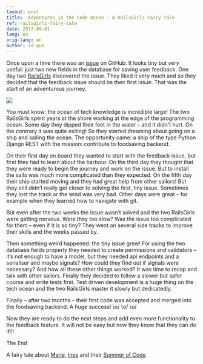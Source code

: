 ```yaml
---
layout: post
title:  Adventures in the Code Ocean – A RailsGirls Fairy Tale
ref: railsgirls-fairy-tale
date: 2017-09-01
lang: en
orig-lang: en
author: id-gue
---
```



Once upon a time there was an [issue](https://github.com/yunity/foodsaving-backend/issues/253) on GitHub. It looks tiny but very useful: just two new fields in the database for saving user feedback. One day two [RailsGirls](https://railsgirlssummerofcode.org/blog/2017-07-13-print_hello_world) discovered the issue. They liked it very much and so they decided that the feedback issue should be their first issue. That was the start of an adventurous journey.

![](https://github.com/yunity/foodsaving-blog/blob/fairy-tale-blog-post/images/Issue253.jpg)


You must know: the ocean of tech knowledge is incredible large! The two RailsGirls spent years at the shore working at the edge of the programming ocean. Some day they dipped their feet in the water – and it didn’t hurt. <!--more--> On the contrary it was quite exiting! So they started dreaming about going on a ship and sailing the ocean. The opportunity came: a ship of the type Python Django REST with the mission: contribute to foodsaving backend. 

On their first day on board they wanted to start with the feedback issue, but first they had to learn about the harbour. On the third day they thought that they were ready to begin the journey and work on the issue. But to install the sails was much more complicated than they expected. On the fifth day their ship started moving and they had great help from other sailors! But they still didn’t really get closer to solving the first, tiny issue. Sometimes they lost the track or the wind was very bad. Other days were great – for example when they learned how to navigate with git. 

But even after the two weeks the issue wasn’t solved and the two RailsGirls were getting nervous. Were they too slow? Was the issue too complicated for them – even if it is so tiny? They went on several side tracks to improve their skills and the weeks passed by. 

Then something weird happened: the tiny issue grew! For using the two database fields properly they needed to create permissions and validators – it’s not enough to have a model, but they needed api endpoints and a serialiser and maybe signals? How could they find out if signals were necessary? And how all these other things worked? It was time to recap and talk with other sailors. Finally they decided to follow a slower but safer course and write tests first. Test driven development is a huge thing on the tech ocean and the two RailsGirls master it slowly but dedicatedly. 

Finally – after two months – their first code was accepted and merged into the foodsaving backend. A huge success! \o/ \o/ \o/

Now they are ready to do the next steps and add even more functionality to the feedback feature. It will not be easy but now they know that they can do it!!!

The End


A fairy tale about [Marie](https://twitter.com/mddemarie), [Ines](https://twitter.com/dankefish) and their [Summer of Code](https://railsgirlssummerofcode.org/)
